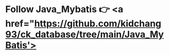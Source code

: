 # Follow Java_Mybatis 👉 <a href="https://github.com/kidchang93/ck_database/tree/main/Java_MyBatis'></a>
